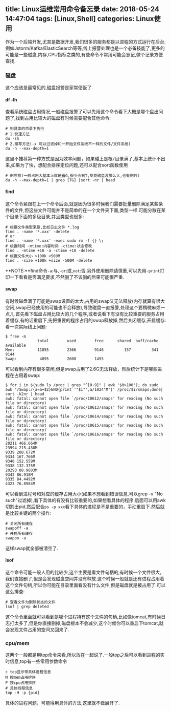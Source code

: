 title: Linux运维常用命令备忘录
date: 2018-05-24 14:47:04
tags: [Linux,Shell]
categories: Linux使用
---
作为一个后端开发,尤其是数据开发,我们很多的服务都是以进程的方式运行在后台.例如Jstorm/Kafka/ElasticSearch等等,线上报警处理也是一个必备技能了,更多的可能是一些磁盘,内存,CPU指标之类的,有些命令不常用可能会忘记,做个记录方便查找.

### 磁盘
这个应该是最常见的,磁盘报警是家常便饭了.

#### df -lh

查看系统磁盘占用情况,一般磁盘报警了可以先用这个命令看下大概是哪个盘出问题了,找到占用比较大的磁盘有时候需要配合其他命令:
```
# 到具体的目录下执行
# 1.快速方法
du -sh
# 2.推荐方法(-x 可以过滤掉和一开始文件系统不一样的文件/文件系统)
du -h --max-depth=1
```
这里不推荐第一种方式是因为效率问题，如果碰上是根`/`目录满了,基本上统计不出来,如果为了快，想配合排序定位问题,还可以配合sort函数使用
```
# 倒序排(一般占用大基本上就是看G,很少会到T,毕竟磁盘没那么大,也有例外)
du -h --max-depth=1 | grep [TG] |sort -nr | head
```

#### find

这个命令紧跟在上一个命令后面,就是因为很多时候我们需要批量删除满足某些条件的文件,但这些文件可能并不是简单的在一个文件夹下面,类型一样.可能分散在某个目录下面的多级目录,并且类型也很多:
```
# 根据文件类型来删,比如日志文件 *.log
find . -name '*.xxx' -delete
# or
find . -name '*.xxx' -exec sudo rm -f {} \;
# 根据时间 -mtime:内容时间 -ctime:状态修改
find . -mtime +10 -a -ctime +10 -delete
# 根据文件大小 >100k <500M
find . -size +100k +size -500M -delete
```
**NOTE:**find命令`-a`:与,`-or`:或,`not`:否.另外使用删除请慎重,可以先用`-print`打印一下看看是否满足要求,不然删了不该删的后果可能很严重.

#### swap
有时候磁盘满了可能是swap设置的太大,占用的swap又无法释放(内存就算有很大空闲,swap已经使用的可能也不会释放),导致磁盘一直报警,处理这个要稍微麻烦一点儿.首先看下磁盘占用比较大的几个程序,或者说看下有没有比较重要的服务占用着缓存,有的话重启下,先把重要的程序占用的swap释放掉,然后关闭缓存,开启缓存:
看一次实际线上问题:
```
$ free -m
              total        used        free      shared  buff/cache   available
Mem:          11855        2366        9146         157         341        9144
Swap:          4095        2600        1495
```
可以看到内存有很多空闲,但是swap占用了2.6G无法释放，然后统计下是哪些进程在占用着swap:
```
$ for i in $(sudo ls /proc | grep "^[0-9]" | awk '$0>100'); do sudo awk '/Swap:/{a=a+$2}END{print '"$i"',a/1024"M"}' /proc/$i/smaps;done| sort -k2nr | head
awk: fatal: cannot open file `/proc/10612/smaps' for reading (No such file or directory)
awk: fatal: cannot open file `/proc/10613/smaps' for reading (No such file or directory)
awk: fatal: cannot open file `/proc/10614/smaps' for reading (No such file or directory)
awk: fatal: cannot open file `/proc/10615/smaps' for reading (No such file or directory)
awk: fatal: cannot open file `/proc/10616/smaps' for reading (No such file or directory)
20211 466.664M
23994 215.438M
9339 208.672M
9334 167.766M
9340 152.559M
9338 132.375M
20293 88.9883M
9342 86.918M
9335 84.4492M
4323 76.8984M
```
可以看到进程号和对应的缓存占用大小(如果不想看到错误信息,可以grep -v "No such"过滤掉),看下具体的有没有比较重要的,如果想看具体的程序,后面可以用awk切割出pid,然后配合`ps -p xxx`看下具体的进程是不是重要的，手动重启下.然后就是比较关键的两个操作:
```
# 关闭所有缓存
swapoff -a
# 开启所有缓存
swapon -a
```
这样swap就全部被清空了.

#### lsof
这个命令可能一般人用的比较少,这个主要是看文件句柄的,有时候一个文件很大，我们直接删了,但是会发现磁盘空间并没有释放.这个时候一般就是还有进程占用着这个文件句柄,所以你可能在目录里面看没有什么文件,但是磁盘就是被占用了.可以这么排查:
```
# 查看文件为删除状态的文件
lsof | grep deleted
```
这个命令里面就可以看到是哪个进程持有这个文件的句柄,比如像tomcat,有时候日志打太多了,但是你直接删掉,磁盘根本不会减少,这个时候你可以重启下tomcat,就会发现文件占用的空间又回来了.

### cpu/mem
这两个一般都是用top命令来看,所以放在一起说了.一般top之后可以看到进程的实时信息,top有一些常用参数命令
```
c top显示带具体进程信息
M 按mem占用排序
P 按cpu占用排序
# 具体线程信息
top -H -p {pid}
```
具体的进程问题，可能得用具体的方法,这里就不做展开了.
